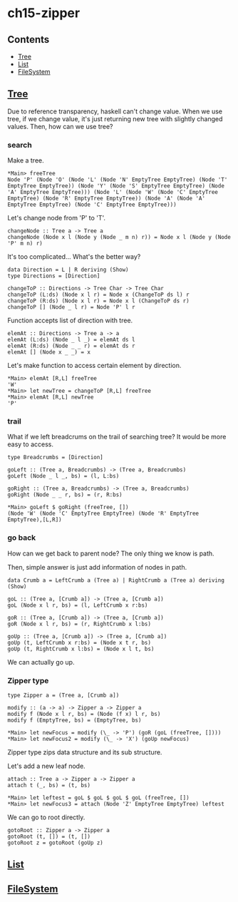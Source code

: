# ch15-zipper

## Contents
- [Tree](#Tree)
- [List](#List)
- [FileSystem](#FileSystem)

## [Tree](./app/Tree.hs)

Due to reference transparency, haskell can't change value.
When we use tree, if we change value, it's just returning new tree with slightly changed values.
Then, how can we use tree?

### search

Make a tree.

```
*Main> freeTree
Node 'P' (Node 'O' (Node 'L' (Node 'N' EmptyTree EmptyTree) (Node 'T' EmptyTree EmptyTree)) (Node 'Y' (Node 'S' EmptyTree EmptyTree) (Node 'A' EmptyTree EmptyTree))) (Node 'L' (Node 'W' (Node 'C' EmptyTree EmptyTree) (Node 'R' EmptyTree EmptyTree)) (Node 'A' (Node 'A' EmptyTree EmptyTree) (Node 'C' EmptyTree EmptyTree)))
```

Let's change node from 'P' to 'T'.

```
changeNode :: Tree a -> Tree a
changeNode (Node x l (Node y (Node _ m n) r)) = Node x l (Node y (Node 'P' m n) r)
```

It's too complicated... What's the better way?

```
data Direction = L | R deriving (Show)
type Directions = [Direction]

changeToP :: Directions -> Tree Char -> Tree Char
changeToP (L:ds) (Node x l r) = Node x (ChangeToP ds l) r
changeToP (R:ds) (Node x l r) = Node x l (ChangeToP ds r)
changeToP [] (Node _ l r) = Node 'P' l r
```

Function accepts list of direction with tree.

```
elemAt :: Directions -> Tree a -> a
elemAt (L:ds) (Node _ l _) = elemAt ds l
elemAt (R:ds) (Node _ _ r) = elemAt ds r
elemAt [] (Node x _ _) = x
```

Let's make function to access certain element by direction.

```
*Main> elemAt [R,L] freeTree
'W'
*Main> let newTree = changeToP [R,L] freeTree
*Main> elemAt [R,L] newTree
'P'
```

### trail

What if we left breadcrums on the trail of searching tree? It would be more easy to access.

```
type Breadcrumbs = [Direction]

goLeft :: (Tree a, Breadcrumbs) -> (Tree a, Breadcrumbs)
goLeft (Node _ l _, bs) = (l, L:bs)

goRight :: (Tree a, Breadcrumbs) -> (Tree a, Breadcrumbs)
goRight (Node _ _ r, bs) = (r, R:bs)
```

```
*Main> goLeft $ goRight (freeTree, [])
(Node 'W' (Node 'C' EmptyTree EmptyTree) (Node 'R' EmptyTree EmptyTree),[L,R])
```

### go back

How can we get back to parent node? The only thing we know is path.

Then, simple answer is just add information of nodes in path.

```
data Crumb a = LeftCrumb a (Tree a) | RightCrumb a (Tree a) deriving (Show)

goL :: (Tree a, [Crumb a]) -> (Tree a, [Crumb a])
goL (Node x l r, bs) = (l, LeftCrumb x r:bs)

goR :: (Tree a, [Crumb a]) -> (Tree a, [Crumb a])
goR (Node x l r, bs) = (r, RightCrumb x l:bs)

goUp :: (Tree a, [Crumb a]) -> (Tree a, [Crumb a])
goUp (t, LeftCrumb x r:bs) = (Node x t r, bs)
goUp (t, RightCrumb x l:bs) = (Node x l t, bs)
```

We can actually go up.

### Zipper type

```
type Zipper a = (Tree a, [Crumb a])

modify :: (a -> a) -> Zipper a -> Zipper a
modify f (Node x l r, bs) = (Node (f x) l r, bs)
modify f (EmptyTree, bs) = (EmptyTree, bs)
```

```
*Main> let newFocus = modify (\_ -> 'P') (goR (goL (freeTree, [])))
*Main> let newFocus2 = modify (\_ -> 'X') (goUp newFocus)
```

Zipper type zips data structure and its sub structure.

Let's add a new leaf node.

```
attach :: Tree a -> Zipper a -> Zipper a
attach t (_, bs) = (t, bs)
```

```
*Main> let leftest = goL $ goL $ goL $ goL (freeTree, [])
*Main> let newFocus3 = attach (Node 'Z' EmptyTree EmptyTree) leftest
```

We can go to root directly.

```
gotoRoot :: Zipper a -> Zipper a
gotoRoot (t, []) = (t, [])
gotoRoot z = gotoRoot (goUp z)
```

## [List](./app/List.hs)







## [FileSystem](./app/FileSystem.hs)


